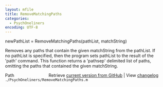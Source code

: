 ```yaml
---
layout: mfile
title: RemoveMatchingPaths
categories:
  - PsychOneliners
encoding: UTF-8
---
```


newPathList = RemoveMatchingPaths(pathList, matchString)

Removes any paths that contain the given matchString from the pathList.
If no pathList is specified, then the program sets pathList to the result
of the 'path' command.  This function returns a 'pathsep' delimited list
of paths, omitting the paths that contained the given matchString.


<div class="code_header" style="text-align:right;">
  <span style="float:left;">Path&nbsp;&nbsp;</span> <span class="counter">Retrieve <a href=
  "https://raw.github.com/Psychtoolbox-3/Psychtoolbox-3/beta/./PsychOneliners/RemoveMatchingPaths.m">current version from GitHub</a> | View <a href=
  "https://github.com/Psychtoolbox-3/Psychtoolbox-3/commits/beta/./PsychOneliners/RemoveMatchingPaths.m">changelog</a></span>
</div>
<div class="code">
  <code>./PsychOneliners/RemoveMatchingPaths.m</code>
</div>
